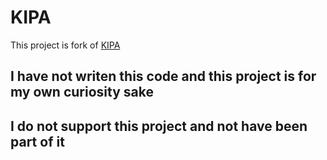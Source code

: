 # KIPA

This project is fork of [KIPA](http://sourceforge.net/projects/tupa2/)
## I have not writen this code and this project is for my own curiosity sake
## I do not support this project and not have been part of it
